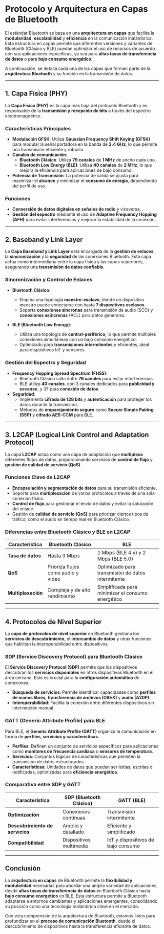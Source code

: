 # Protocolo y Arquitectura en Capas de Bluetooth

El estándar Bluetooth se basa en una **arquitectura en capas** que facilita la **modularidad**, **escalabilidad** y **eficiencia** en la comunicación inalámbrica. Esta estructura en capas permite que diferentes versiones y variantes de Bluetooth (Clásico y BLE) puedan optimizar el uso de recursos de acuerdo con sus aplicaciones específicas, ya sea para **altas tasas de transferencia de datos** o para **bajo consumo energético**.

A continuación, se detalla cada una de las capas que forman parte de la **arquitectura Bluetooth** y su función en la transmisión de datos.

---

## 1. Capa Física (PHY)

La **Capa Física (PHY)** es la capa más baja del protocolo Bluetooth y es responsable de la **transmisión y recepción de bits** a través del espectro electromagnético.

### Características Principales

- **Modulación GFSK**: Utiliza **Gaussian Frequency Shift Keying (GFSK)** para modular la señal portadora en la banda de **2.4 GHz**, lo que permite una transmisión eficiente y robusta.
- **Canales de comunicación**:
  - **Bluetooth Clásico**: Utiliza **79 canales** de **1 MHz** de ancho cada uno.
  - **Bluetooth Low Energy (BLE)**: Utiliza **40 canales** de **2 MHz**, lo que mejora la eficiencia para aplicaciones de bajo consumo.
- **Potencia de Transmisión**: La potencia de salida se ajusta para maximizar el **alcance** y minimizar el **consumo de energía**, dependiendo del perfil de uso.

### Funciones

- **Conversión de datos digitales en señales de radio** y viceversa.
- **Gestión del espectro** mediante el uso de **Adaptive Frequency Hopping (AFH)** para evitar interferencias y mejorar la estabilidad de la conexión.

---

## 2. Baseband y Link Layer

La **Capa Baseband y Link Layer** está encargada de la **gestión de enlaces**, la **sincronización** y la **seguridad** de las conexiones Bluetooth. Esta capa actúa como intermediaria entre la capa física y las capas superiores, asegurando una **transmisión de datos confiable**.

### Sincronización y Control de Enlaces

- **Bluetooth Clásico**:
  - Emplea una topología **maestro-esclavo**, donde un dispositivo maestro puede conectarse con hasta **7 dispositivos esclavos**.
  - Soporta **conexiones síncronas** para transmisión de audio (SCO) y **conexiones asíncronas** (ACL) para datos generales.

- **BLE (Bluetooth Low Energy)**:
  - Utiliza una topología de **central-periférico**, lo que permite múltiples conexiones simultáneas con un bajo consumo energético.
  - Optimizado para **transmisiones intermitentes** y eficientes, ideal para dispositivos IoT y sensores.

### Gestión del Espectro y Seguridad

- **Frequency Hopping Spread Spectrum (FHSS)**:
  - Bluetooth Clásico salta entre **79 canales** para evitar interferencias.
  - BLE utiliza **40 canales**, con 3 canales dedicados para **publicidad y escaneo**, y 37 para **conexión de datos**.
- **Seguridad**:
  - Implementa **cifrado de 128 bits** y **autenticación** para proteger los datos durante la transmisión.
  - Métodos de **emparejamiento seguro** como **Secure Simple Pairing (SSP)** y **cifrado AES-CCM** para BLE.

---

## 3. L2CAP (Logical Link Control and Adaptation Protocol)

La capa **L2CAP** actúa como una capa de adaptación que **multiplexa** diferentes flujos de datos, proporcionando servicios de **control de flujo** y **gestión de calidad de servicio (QoS)**.

### Funciones Clave de L2CAP

- **Encapsulación y segmentación de datos** para su transmisión eficiente.
- Soporte para **multiplexación** de varios protocolos a través de una sola conexión física.
- **Control de flujo** para gestionar el envío de datos y evitar la saturación del enlace.
- Gestión de **calidad de servicio (QoS)** para priorizar ciertos tipos de tráfico, como el audio en tiempo real en Bluetooth Clásico.

### Diferencias entre Bluetooth Clásico y BLE en L2CAP

| Característica                | Bluetooth Clásico                  | BLE                                  |
|------------------------------|-----------------------------------|-------------------------------------|
| **Tasa de datos**           | Hasta 3 Mbps                       | 1 Mbps (BLE 4.x) y 2 Mbps (BLE 5.0) |
| **QoS**                     | Prioriza flujos como audio y video | Optimizado para transmisión de datos intermitente |
| **Multiplexación**          | Compleja y de alto rendimiento     | Simplificada para minimizar el consumo energético |

---

## 4. Protocolos de Nivel Superior

La **capa de protocolos de nivel superior** en Bluetooth gestiona los **servicios de descubrimiento**, el **intercambio de datos** y otras funciones que habilitan la interoperabilidad entre dispositivos.

### SDP (Service Discovery Protocol) para Bluetooth Clásico

El **Service Discovery Protocol (SDP)** permite que los dispositivos descubran los **servicios disponibles** en otros dispositivos Bluetooth en el área cercana. Esto es crucial para la **configuración automática** de conexiones.

- **Búsqueda de servicios**: Permite identificar capacidades como **perfiles de manos libres**, **transferencia de archivos (OBEX)** y **audio (A2DP)**.
- **Interoperabilidad**: Facilita la conexión entre diferentes dispositivos sin intervención manual.

### GATT (Generic Attribute Profile) para BLE

Para BLE, el **Generic Attribute Profile (GATT)** organiza la comunicación en forma de **perfiles, servicios y características**.

- **Perfiles**: Definen un conjunto de servicios específicos para aplicaciones como **monitores de frecuencia cardíaca** o **sensores de temperatura**.
- **Servicios**: Conjuntos lógicos de características que permiten la transmisión de datos estructurados.
- **Características**: Unidades de datos que pueden ser leídas, escritas o notificadas, optimizadas para **eficiencia energética**.

### Comparativa entre SDP y GATT

| Característica                    | SDP (Bluetooth Clásico)           | GATT (BLE)                          |
|----------------------------------|-----------------------------------|------------------------------------|
| **Optimización**                 | Conexiones continuas              | Transmisión intermitente           |
| **Descubrimiento de servicios**  | Amplio y detallado                | Eficiente y simplificado           |
| **Compatibilidad**               | Dispositivos multimedia           | IoT y dispositivos de bajo consumo |

---

## Conclusión

La **arquitectura en capas** de Bluetooth permite la **flexibilidad y modularidad** necesarias para abordar una amplia variedad de aplicaciones, desde **altas tasas de transferencia de datos** en Bluetooth Clásico hasta **bajo consumo energético** en BLE. Esta estructura permite a Bluetooth adaptarse a entornos cambiantes y aplicaciones emergentes, consolidando su posición como una tecnología inalámbrica clave en el mercado.

Con esta comprensión de la arquitectura de Bluetooth, estamos listos para profundizar en el **proceso de comunicación Bluetooth**, desde el descubrimiento de dispositivos hasta la transferencia eficiente de datos.
